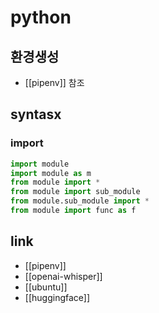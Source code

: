 # python

## 환경생성
- [[pipenv]] 참조

## syntasx
### import
```python
import module
import module as m
from module import *
from module import sub_module
from module.sub_module import *
from module import func as f
```

## link
- [[pipenv]]
- [[openai-whisper]]
- [[ubuntu]]
- [[huggingface]]
